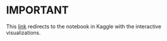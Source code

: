 # IMPORTANT

This [link](https://www.kaggle.com/code/rininobaron/dv0101en-exercise-generating-maps-in-python/notebook) redirects to the notebook in Kaggle with the interactive visualizations.
